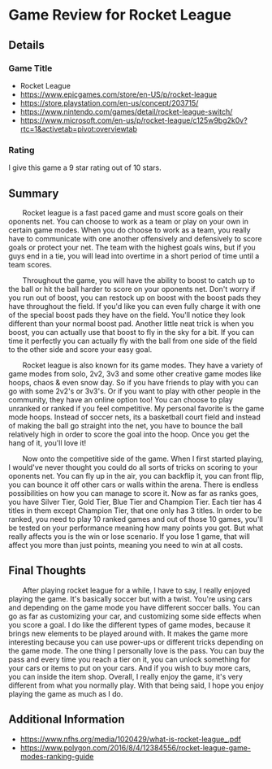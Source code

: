 # Game Review for Rocket League

## Details

### Game Title

* Rocket League
* https://www.epicgames.com/store/en-US/p/rocket-league
* https://store.playstation.com/en-us/concept/203715/
* https://www.nintendo.com/games/detail/rocket-league-switch/
* https://www.microsoft.com/en-us/p/rocket-league/c125w9bg2k0v?rtc=1&activetab=pivot:overviewtab

### Rating

I give this game a 9 star rating out of 10 stars.

## Summary

&nbsp;&nbsp;&nbsp;&nbsp;&nbsp;&nbsp; Rocket league is a fast paced game and must score goals on their oponents net. You can choose to work as a team or play on your own in certain game modes. When you do choose to work as a team, you really have to communicate with one another offensively and defensively to score goals or protect your net. The team with the highest goals wins, but if you guys end in a tie, you will lead into overtime in a short period of time until a team scores.

&nbsp;&nbsp;&nbsp;&nbsp;&nbsp;&nbsp; Throughout the game, you will have the ability to boost to catch up to the ball or hit the ball harder to score on your oponents net. Don't worry if you run out of boost, you can restock up on boost with the boost pads they have throughout the field. If you'd like you can even fully charge it with one of the special boost pads they have on the field. You'll notice they look different than your normal boost pad. Another little neat trick is when you boost, you can actually use that boost to fly in the sky for a bit. If you can time it perfectly you can actually fly with the ball from one side of the field to the other side and score your easy goal. 

&nbsp;&nbsp;&nbsp;&nbsp;&nbsp;&nbsp; Rocket league is also known for its game modes. They have a variety of game modes from solo, 2v2, 3v3 and some other creative game modes like hoops, chaos & even snow day. So if you have friends to play with you can go with  some 2v2's or 3v3's. Or if you want to play with other people in the community, they have an online option too! You can choose to play unranked or ranked if you feel competitive. My personal favorite is the game mode hoops. Instead of soccer nets, its a basketball court field and instead of making the ball go straight into the net, you have to bounce the ball relatively high in order to score the goal into the hoop. Once you get the hang of it, you'll love it! 

&nbsp;&nbsp;&nbsp;&nbsp;&nbsp;&nbsp; Now onto the competitive side of the game. When I first started playing, I would've never thought you could do all sorts of tricks on scoring to your oponents net. You can fly up in the air, you can backflip it, you can front flip, you can bounce it off other cars or walls within the arena. There is endless possibilities on how you can manage to score it. Now as far as ranks goes, you have Silver Tier, Gold Tier, Blue Tier and Champion Tier. Each tier has 4 titles in them except Champion Tier, that one only has 3 titles. In order to be ranked, you need to play 10 ranked games and out of those 10 games, you'll be tested on your performance meaning how many points you got. But what really affects you is the win or lose scenario. If you lose 1 game, that will affect you more than just points, meaning you need to win at all costs.

## Final Thoughts

&nbsp;&nbsp;&nbsp;&nbsp;&nbsp;&nbsp; After playing rocket league for a while, I have to say, I really enjoyed playing the game. It's basically soccer but with a twist. You're using cars and depending on the game mode you have different soccer balls. You can go as far as customizing your car, and customizing some side effects when you score a goal. I do like the different types of game modes, because it brings new elements to be played around with. It makes the game more interesting because you can use power-ups or different tricks depending on the game mode. The one thing I personally love is the pass. You can buy the pass and every time you reach a tier on it, you can unlock something for your cars or items to put on your cars. And if you wish to buy more cars, you can inside the item shop. Overall, I really enjoy the game, it's very different from what you normally play. With that being said, I hope you enjoy playing the game as much as I do.

## Additional Information

* https://www.nfhs.org/media/1020429/what-is-rocket-league_.pdf
* https://www.polygon.com/2016/8/4/12384556/rocket-league-game-modes-ranking-guide
